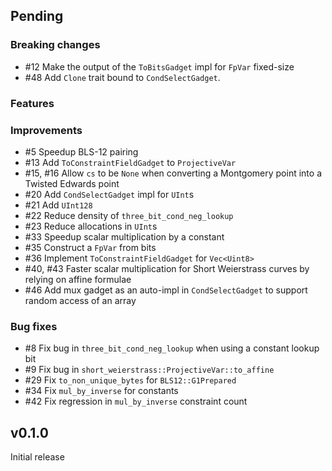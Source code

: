 ## Pending

### Breaking changes
- #12 Make the output of the `ToBitsGadget` impl for `FpVar` fixed-size
- #48 Add `Clone` trait bound to `CondSelectGadget`.
### Features


### Improvements
- #5 Speedup BLS-12 pairing
- #13 Add `ToConstraintFieldGadget` to `ProjectiveVar`
- #15, #16 Allow `cs` to be `None` when converting a Montgomery point into a Twisted Edwards point
- #20 Add `CondSelectGadget` impl for `UInt`s
- #21 Add `UInt128`
- #22 Reduce density of `three_bit_cond_neg_lookup`
- #23 Reduce allocations in `UInt`s
- #33 Speedup scalar multiplication by a constant
- #35 Construct a `FpVar` from bits
- #36 Implement `ToConstraintFieldGadget` for `Vec<Uint8>`
- #40, #43 Faster scalar multiplication for Short Weierstrass curves by relying on affine formulae
- #46 Add mux gadget as an auto-impl in `CondSelectGadget` to support random access of an array

### Bug fixes
- #8 Fix bug in `three_bit_cond_neg_lookup` when using a constant lookup bit
- #9 Fix bug in `short_weierstrass::ProjectiveVar::to_affine` 
- #29 Fix `to_non_unique_bytes` for `BLS12::G1Prepared`
- #34 Fix `mul_by_inverse` for constants
- #42 Fix regression in `mul_by_inverse` constraint count

## v0.1.0

Initial release